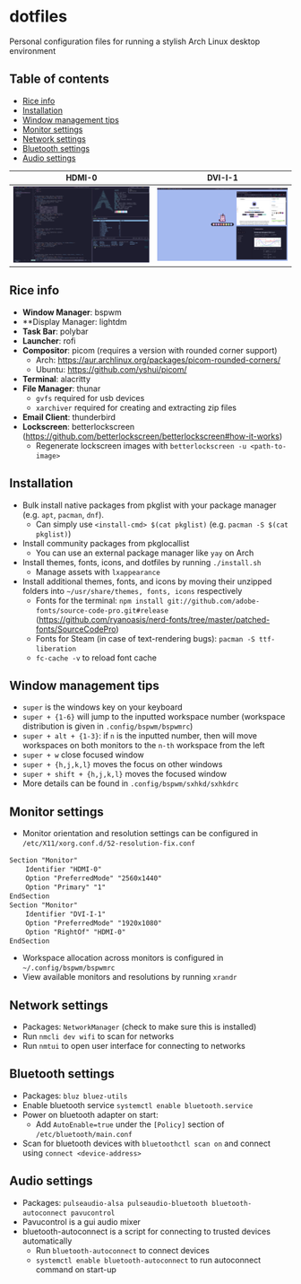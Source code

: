 # dotfiles

Personal configuration files for running a stylish Arch Linux desktop environment

## Table of contents
- [Rice info](#rice-info)
- [Installation](#installation)
- [Window management tips](#window-management-tips)
- [Monitor settings](#monitor-settings)
- [Network settings](#network-settings)
- [Bluetooth settings](#bluetooth-settings)
- [Audio settings](#audio-settings)

|HDMI-0|DVI-I-1|
|-|-|
|![img](images/snapshot_2.png)|![img](images/snapshot_3.png)|


## Rice info
- **Window Manager**: bspwm
- **Display Manager: lightdm
- **Task Bar**: polybar
- **Launcher**: rofi
- **Compositor**: picom (requires a version with rounded corner support)
    - Arch: https://aur.archlinux.org/packages/picom-rounded-corners/
    - Ubuntu: https://github.com/yshui/picom/
- **Terminal**: alacritty
- **File Manager**: thunar
    - `gvfs` required for usb devices
    - `xarchiver` required for creating and extracting zip files
- **Email Client**: thunderbird
- **Lockscreen**: betterlockscreen (https://github.com/betterlockscreen/betterlockscreen#how-it-works)
    - Regenerate lockscreen images with `betterlockscreen -u <path-to-image>`

## Installation
- Bulk install native packages from pkglist with your package manager (e.g. `apt`, `pacman`, `dnf`).
    - Can simply use `<install-cmd> $(cat pkglist)` (e.g. `pacman -S $(cat pkglist)`)
- Install community packages from pkglocallist
    - You can use an external package manager like `yay` on Arch
- Install themes, fonts, icons, and dotfiles by running `./install.sh`
    - Manage assets with `lxappearance`
- Install additional themes, fonts, and icons by moving their unzipped folders into `~/usr/share/themes, fonts, icons` respectively
    - Fonts for the terminal: `npm install git://github.com/adobe-fonts/source-code-pro.git#release`  (https://github.com/ryanoasis/nerd-fonts/tree/master/patched-fonts/SourceCodePro)
    - Fonts for Steam (in case of text-rendering bugs): `pacman -S ttf-liberation`
    - `fc-cache -v` to reload font cache

## Window management tips
- `super` is the windows key on your keyboard
- `super + {1-6}` will jump to the inputted workspace number (workspace distribution is given in `.config/bspwm/bspwmrc`)
- `super + alt + {1-3}`: if `n` is the inputted number, then will move workspaces on both monitors to the `n-th` workspace from the left
- `super + w` close focused window
- `super + {h,j,k,l}` moves the focus on other windows
- `super + shift + {h,j,k,l}` moves the focused window
- More details can be found in `.config/bspwm/sxhkd/sxhkdrc`

## Monitor settings
- Monitor orientation and resolution settings can be configured in `/etc/X11/xorg.conf.d/52-resolution-fix.conf`
```
Section "Monitor"
    Identifier "HDMI-0"
    Option "PreferredMode" "2560x1440"
    Option "Primary" "1"
EndSection
Section "Monitor"
    Identifier "DVI-I-1"
    Option "PreferredMode" "1920x1080"
    Option "RightOf" "HDMI-0"
EndSection
```
- Workspace allocation across monitors is configured in `~/.config/bspwm/bspwmrc`
- View available monitors and resolutions by running `xrandr`

## Network settings
- Packages: `NetworkManager` (check to make sure this is installed)
- Run `nmcli dev wifi` to scan for networks
- Run `nmtui` to open user interface for connecting to networks

## Bluetooth settings
- Packages: `bluz bluez-utils`
- Enable bluetooth service `systemctl enable bluetooth.service`
- Power on bluetooth adapter on start:
    - Add `AutoEnable=true` under the `[Policy]` section of `/etc/bluetooth/main.conf`
- Scan for bluetooth devices with `bluetoothctl scan on` and connect using `connect <device-address>`

## Audio settings
- Packages: `pulseaudio-alsa pulseaudio-bluetooth bluetooth-autoconnect pavucontrol`
- Pavucontrol is a gui audio mixer
- bluetooth-autoconnect is a script for connecting to trusted devices automatically
    - Run `bluetooth-autoconnect` to connect devices
    - `systemctl enable bluetooth-autoconnect` to run autoconnect command on start-up
